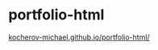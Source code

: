 # portfolio-html
[kocherov-michael.github.io/portfolio-html/](https://kocherov-michael.github.io/portfolio-html/)
